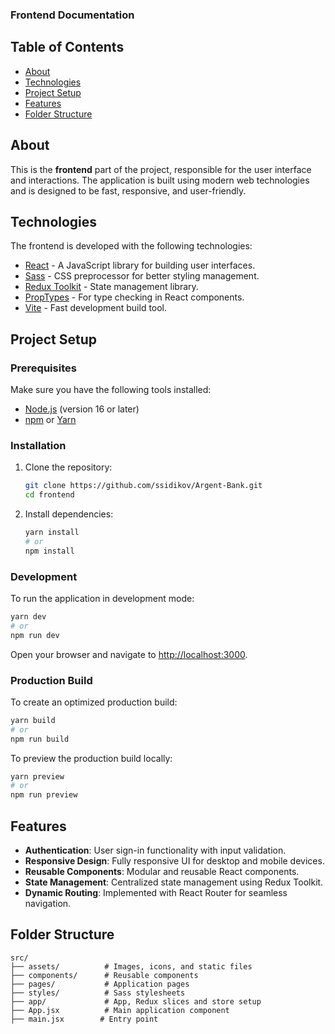 ### Frontend Documentation

## Table of Contents

- [About](#about)
- [Technologies](#technologies)
- [Project Setup](#project-setup)
- [Features](#features)
- [Folder Structure](#folder-structure)

## About

This is the **frontend** part of the project, responsible for the user interface and interactions. The application is built using modern web technologies and is designed to be fast, responsive, and user-friendly.

## Technologies

The frontend is developed with the following technologies:

- [React](https://reactjs.org/) - A JavaScript library for building user interfaces.
- [Sass](https://sass-lang.com/) - CSS preprocessor for better styling management.
- [Redux Toolkit](https://redux-toolkit.js.org/) - State management library.
- [PropTypes](https://reactjs.org/docs/typechecking-with-proptypes.html) - For type checking in React components.
- [Vite](https://vitejs.dev/) - Fast development build tool.

## Project Setup

### Prerequisites

Make sure you have the following tools installed:

- [Node.js](https://nodejs.org/) (version 16 or later)
- [npm](https://www.npmjs.com/) or [Yarn](https://yarnpkg.com/)

### Installation

1. Clone the repository:
   ```bash
   git clone https://github.com/ssidikov/Argent-Bank.git
   cd frontend
   ```
2. Install dependencies:
   ```bash
   yarn install
   # or
   npm install
   ```

### Development

To run the application in development mode:

```bash
yarn dev
# or
npm run dev
```

Open your browser and navigate to [http://localhost:3000](http://localhost:3000).

### Production Build

To create an optimized production build:

```bash
yarn build
# or
npm run build
```

To preview the production build locally:

```bash
yarn preview
# or
npm run preview
```

## Features

- **Authentication**: User sign-in functionality with input validation.
- **Responsive Design**: Fully responsive UI for desktop and mobile devices.
- **Reusable Components**: Modular and reusable React components.
- **State Management**: Centralized state management using Redux Toolkit.
- **Dynamic Routing**: Implemented with React Router for seamless navigation.

## Folder Structure

```plaintext
src/
├── assets/          # Images, icons, and static files
├── components/      # Reusable components
├── pages/           # Application pages
├── styles/          # Sass stylesheets
├── app/             # App, Redux slices and store setup
├── App.jsx          # Main application component
├── main.jsx        # Entry point
```
